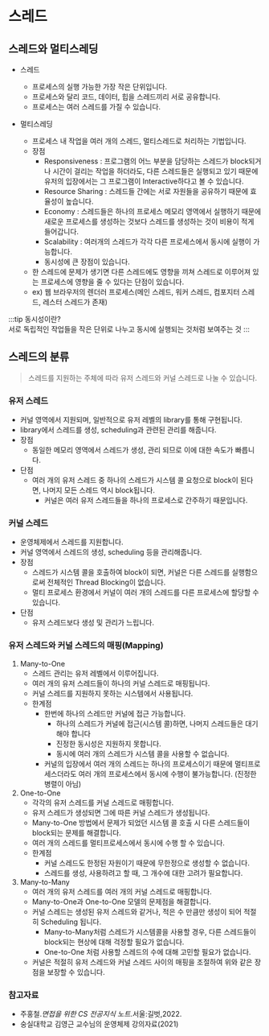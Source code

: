 # 스레드

## 스레드와 멀티스레딩

- 스레드
    - 프로세스의 실행 가능한 가장 작은 단위입니다.
    - 프로세스와 달리 코드, 데이터, 힙을 스레드끼리 서로 공유합니다.
    - 프로세스는 여러 스레드를 가질 수 있습니다.

- 멀티스레딩
    - 프로세스 내 작업을 여러 개의 스레드, 멀티스레드로 처리하는 기법입니다.
    - 장점
        - Responsiveness : 프로그램의 어느 부분을 담당하는 스레드가 block되거나 시간이 걸리는 작업을 하더라도, 다른 스레드들은 실행되고 있기 때문에 유저의 입장에서는 그 프로그램이
          Interactive하다고 볼 수 있습니다.
        - Resource Sharing : 스레드들 간에는 서로 자원들을 공유하기 때문에 효율성이 높습니다.
        - Economy : 스레드들은 하나의 프로세스 메모리 영역에서 실행하기 때문에 새로운 프로세스를 생성하는 것보다 스레드를 생성하는 것이 비용이 적게 들어갑니다.
        - Scalability : 여러개의 스레드가 각각 다른 프로세스에서 동시에 실행이 가능합니다.
        - 동시성에 큰 장점이 있습니다.
    - 한 스레드에 문제가 생기면 다른 스레드에도 영향을 끼쳐 스레드로 이루어져 있는 프로세스에 영향을 줄 수 있다는 단점이 있습니다.
    - ex) 웹 브라우저의 렌더러 프로세스(메인 스레드, 워커 스레드, 컴포지터 스레드, 레스터 스레드가 존재)

:::tip 동시성이란?  
서로 독립적인 작업들을 작은 단위로 나누고 동시에 실행되는 것처럼 보여주는 것
:::

## 스레드의 분류

> 스레드를 지원하는 주체에 따라 유저 스레드와 커널 스레드로 나눌 수 있습니다.

### 유저 스레드

- 커널 영역에서 지원되며, 일반적으로 유저 레벨의 library를 통해 구현됩니다.
- library에서 스레드를 생성, scheduling과 관련된 관리를 해줍니다.
- 장점
    - 동일한 메모리 영역에서 스레드가 생성, 관리 되므로 이에 대한 속도가 빠릅니다.
- 단점
    - 여러 개의 유저 스레드 중 하나의 스레드가 시스템 콜 요청으로 block이 된다면, 나머지 모든 스레드 역시 block됩니다.
        - 커널은 여러 유저 스레드들을 하나의 프로세스로 간주하기 때문입니다.

### 커널 스레드

- 운영체제에서 스레드를 지원합니다.
- 커널 영역에서 스레드의 생성, scheduling 등을 관리해줍니다.
- 장점
    - 스레드가 시스템 콜을 호출하여 block이 되면, 커널은 다른 스레드를 실행함으로써 전체적인 Thread Blocking이 없습니다.
    - 멀티 프로세스 환경에서 커널이 여러 개의 스레드를 다른 프로세스에 할당할 수 있습니다.
- 단점
    - 유저 스레드보다 생성 및 관리가 느립니다.

### 유저 스레드와 커널 스레드의 매핑(Mapping)

1. Many-to-One
    - 스레드 관리는 유저 레벨에서 이루어집니다.
    - 여러 개의 유저 스레드들이 하나의 커널 스레드로 매핑됩니다.
    - 커널 스레드를 지원하지 못하는 시스템에서 사용됩니다.
    - 한계점
        - 한번에 하나의 스레드만 커널에 접근 가능합니다.
            - 하나의 스레드가 커널에 접근(시스템 콜)하면, 나머지 스레드들은 대기해야 합니다
            - 진정한 동시성은 지원하지 못합니다.
            - 동시에 여러 개의 스레드가 시스템 콜을 사용할 수 없습니다.
        - 커널의 입장에서 여러 개의 스레드는 하나의 프로세스이기 때문에 멀티프로세스더라도 여러 개의 프로세스에서 동시에 수행이 불가능합니다. (진정한 병렬이 아님)
2. One-to-One
    - 각각의 유저 스레드를 커널 스레드로 매핑합니다.
    - 유저 스레드가 생성되면 그에 따른 커널 스레드가 생성됩니다.
    - Many-to-One 방법에서 문제가 되었던 시스템 콜 호출 시 다른 스레드들이 block되는 문제를 해결합니다.
    - 여러 개의 스레드를 멀티프로세스에서 동시에 수행 할 수 있습니다.
    - 한계점
        - 커널 스레드도 한정된 자원이기 때문에 무한정으로 생성할 수 없습니다.
        - 스레드를 생성, 사용하려고 할 때, 그 개수에 대한 고려가 필요합니다.
3. Many-to-Many
    - 여러 개의 유저 스레드를 여러 개의 커널 스레드로 매핑합니다.
    - Many-to-One과 One-to-One 모델의 문제점을 해결합니다.
    - 커널 스레드는 생성된 유저 스레드와 같거나, 적은 수 만큼만 생성이 되어 적절히 Scheduling 됩니다.
        - Many-to-Many처럼 스레드가 시스템콜을 사용할 경우, 다른 스레드들이 block되는 현상에 대해 걱정할 필요가 없습니다.
        - One-to-One 처럼 사용할 스레드의 수에 대해 고민할 필요가 없습니다.
    - 커널은 적절히 유저 스레드와 커널 스레드 사이의 매핑을 조절하여 위와 같은 장점을 보장할 수 있습니다.

### 참고자료

- 주홍철.*면접을 위한 CS 전공지식 노트*.서울:길벗,2022.
- 숭실대학교 김영근 교수님의 운영체제 강의자료(2021)